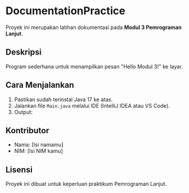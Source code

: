 # DocumentationPractice

Proyek ini merupakan latihan dokumentasi pada **Modul 3 Pemrograman Lanjut**.

## Deskripsi
Program sederhana untuk menampilkan pesan "Hello Modul 3!" ke layar.

## Cara Menjalankan
1. Pastikan sudah terinstal Java 17 ke atas.
2. Jalankan file `Main.java` melalui IDE (IntelliJ IDEA atau VS Code).
3. Output:

## Kontributor
- Nama: [Isi namamu]
- NIM: [Isi NIM kamu]

## Lisensi
Proyek ini dibuat untuk keperluan praktikum Pemrograman Lanjut.
